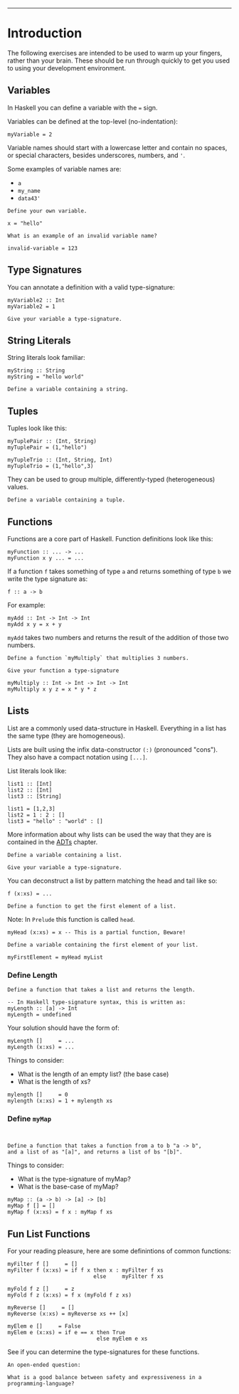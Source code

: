 
----

# Introduction

<div class="important">

The following exercises are intended to be used to warm up your fingers, rather than
your brain. These should be run through quickly to get you used to using your
development environment.

</div>

## Variables

In Haskell you can define a variable with the `=` sign.

Variables can be defined at the top-level (no-indentation):

~~~{data-language=haskell data-filter=./resources/scripts/check.sh}
myVariable = 2
~~~

Variable names should start with a lowercase letter and contain no spaces, or special characters, besides underscores, numbers, and `'`.

Some examples of variable names are:

* `a`
* `my_name`
* `data43'`

```instruction
Define your own variable.
```

~~~{data-language=haskell .answer data-filter=./resources/scripts/check.sh}
x = "hello"
~~~

```instruction
What is an example of an invalid variable name?
```

~~~{ data-language=haskell .answer .nocheck }
invalid-variable = 123
~~~

## Type Signatures

You can annotate a definition with a valid type-signature:

~~~{data-language=haskell data-filter=./resources/scripts/check.sh}
myVariable2 :: Int
myVariable2 = 1
~~~

```instruction
Give your variable a type-signature.
```

## String Literals

String literals look familiar:

~~~{data-language=haskell data-filter=./resources/scripts/check.sh}
myString :: String
myString = "hello world"
~~~

```instruction
Define a variable containing a string.
```

## Tuples

Tuples look like this:

~~~{data-language=haskell data-filter=./resources/scripts/check.sh}
myTuplePair :: (Int, String)
myTuplePair = (1,"hello")

myTupleTrio :: (Int, String, Int)
myTupleTrio = (1,"hello",3)
~~~

They can be used to group multiple, differently-typed (heterogeneous) values.

```instruction
Define a variable containing a tuple.
```

## Functions

Functions are a core part of Haskell. Function definitions look like this:


~~~{data-language=haskell .nocheck} 
myFunction :: ... -> ...
myFunction x y ... = ...
~~~

If a function `f` takes something of type `a` and returns something of type `b` we write the type signature as:

~~~{data-language=haskell .nocheck}
f :: a -> b
~~~

For example:

~~~{data-language=haskell data-filter=./resources/scripts/check.sh}
myAdd :: Int -> Int -> Int
myAdd x y = x + y
~~~

`myAdd` takes two numbers and returns the result of the addition of those two numbers.


```instruction
Define a function `myMultiply` that multiplies 3 numbers.
```

```instruction
Give your function a type-signature
```

~~~{data-language=haskell .answer data-filter=./resources/scripts/check.sh}
myMultiply :: Int -> Int -> Int -> Int
myMultiply x y z = x * y * z
~~~

## Lists

List are a commonly used data-structure in Haskell. Everything in a list has the same type (they are homogeneous).

Lists are built using the infix data-constructor `(:)` (pronounced "cons"). They also have a compact notation using `[...]`.

List literals look like:

~~~{data-language=haskell data-filter=./resources/scripts/check.sh}
list1 :: [Int]
list2 :: [Int]
list3 :: [String]

list1 = [1,2,3]
list2 = 1 : 2 : []
list3 = "hello" : "world" : []
~~~

More information about why lists can be used the way that they are is
contained in the [ADTs](#adts-algebraic-data-types) chapter.

```instruction
Define a variable containing a list.
```

```instruction
Give your variable a type-signature.
```

You can deconstruct a list by pattern matching the head and tail like so:

~~~{data-language=haskell .nocheck}
f (x:xs) = ...
~~~

```instruction
Define a function to get the first element of a list.
```

Note: In `Prelude` this function is called `head`.

~~~{.answer data-language=haskell data-filter=./resources/scripts/check.sh}
myHead (x:xs) = x -- This is a partial function, Beware!
~~~

```instruction
Define a variable containing the first element of your list.
```

~~~{.answer data-language=haskell .nocheck} 
myFirstElement = myHead myList
~~~

### Define Length

```instruction
Define a function that takes a list and returns the length.
```

~~~{data-language=haskell data-filter=./resources/scripts/check.sh}
-- In Haskell type-signature syntax, this is written as:
myLength :: [a] -> Int
myLength = undefined
~~~

Your solution should have the form of:

~~~{data-language=haskell .nocheck}
myLength []     = ...
myLength (x:xs) = ...
~~~

Things to consider:

* What is the length of an empty list? (the base case)
* What is the length of xs?

~~~{.answer data-language=haskell data-filter=./resources/scripts/check.sh}
mylength []     = 0
mylength (x:xs) = 1 + mylength xs
~~~

### Define `myMap`

```instruction

  
Define a function that takes a function from a to b "a -> b",
and a list of as "[a]", and returns a list of bs "[b]".
```

Things to consider:

* What is the type-signature of myMap?
* What is the base-case of myMap?

~~~{.answer data-language=haskell data-filter=./resources/scripts/check.sh}
myMap :: (a -> b) -> [a] -> [b]
myMap f [] = []
myMap f (x:xs) = f x : myMap f xs
~~~

## Fun List Functions

For your reading pleasure, here are some definintions of common functions:

~~~{data-language=haskell data-filter=./resources/scripts/check.sh}
myFilter f []     = []
myFilter f (x:xs) = if f x then x : myFilter f xs
                           else     myFilter f xs

myFold f z []     = z
myFold f z (x:xs) = f x (myFold f z xs)

myReverse []     = []
myReverse (x:xs) = myReverse xs ++ [x]

myElem e []     = False
myElem e (x:xs) = if e == x then True
                            else myElem e xs
~~~

See if you can determine the type-signatures for these functions.

```open
An open-ended question:

What is a good balance between safety and expressiveness in a
programming-language?
```
